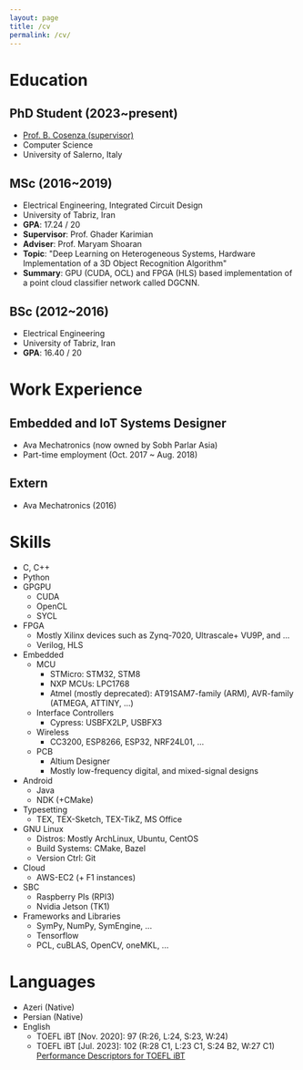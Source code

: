 ```yaml
---
layout: page
title: /cv
permalink: /cv/
---
```


# Education
## PhD Student (2023~present)
* [Prof. B. Cosenza (supervisor)](cosenza.eu)
* Computer Science
* University of Salerno, Italy

## MSc (2016~2019)
* Electrical Engineering, Integrated Circuit Design
* University of Tabriz, Iran
* **GPA**: 17.24 / 20
* **Supervisor**: Prof. Ghader Karimian
* **Adviser**: Prof. Maryam Shoaran
* **Topic**: "Deep Learning on Heterogeneous Systems, Hardware Implementation of a 3D Object Recognition Algorithm"
* **Summary**: GPU (CUDA, OCL) and FPGA (HLS) based implementation of a point cloud classifier network called DGCNN.

## BSc (2012~2016)
* Electrical Engineering
* University of Tabriz, Iran
* **GPA**: 16.40 / 20

# Work Experience
  
## Embedded and IoT Systems Designer
* Ava Mechatronics (now owned by Sobh Parlar Asia)
* Part-time employment (Oct. 2017 ~ Aug. 2018)
  
## Extern
* Ava Mechatronics (2016)

# Skills
* C, C++
* Python
* GPGPU 
    * CUDA
    * OpenCL
    * SYCL
* FPGA
    * Mostly Xilinx devices such as Zynq-7020, Ultrascale+ VU9P, and ...
    * Verilog, HLS
* Embedded
    * MCU 
        * STMicro: STM32, STM8 
        * NXP MCUs: LPC1768
        * Atmel (mostly deprecated): AT91SAM7-family (ARM), AVR-family (ATMEGA, ATTINY, ...)
    * Interface Controllers
        * Cypress: USBFX2LP, USBFX3
    * Wireless
        * CC3200, ESP8266, ESP32, NRF24L01, ...
    * PCB
        * Altium Designer
        * Mostly low-frequency digital, and mixed-signal designs
* Android
    * Java
    * NDK (+CMake)
* Typesetting
    * TEX, TEX-Sketch, TEX-TikZ, MS Office
* GNU Linux
    * Distros: Mostly ArchLinux, Ubuntu, CentOS
    * Build Systems: CMake, Bazel
    * Version Ctrl: Git
* Cloud
    * AWS-EC2 (+ F1 instances)
* SBC
    * Raspberry PIs (RPI3)
    * Nvidia Jetson (TK1)
* Frameworks and Libraries
    * SymPy, NumPy, SymEngine, ...
    * Tensorflow
    * PCL, cuBLAS, OpenCV, oneMKL, ...


# Languages
* Azeri (Native)
* Persian (Native)
* English
    * TOEFL iBT \[Nov. 2020\]: 97 (R:26, L:24, S:23, W:24)
    * TOEFL iBT \[Jul. 2023\]: 102 (R:28 C1, L:23 C1, S:24 B2, W:27 C1) [Performance Descriptors for TOEFL iBT](https://www.ets.org/pdfs/toefl/toefl-ibt-performance-descriptors.pdf?_gl=1*1gou4cm*_gcl_au*ODM4ODM3NTYwLjE2ODIwNzg2MDI.*_ga*MTA0ODU3OTQ5LjE2ODIwNzg2MDM.*_ga_T2TH8KSGFZ*MTY4OTE4ODczMi43LjEuMTY4OTE4ODkzNS41My4wLjA.&_ga=2.96467164.1912680970.1689188731-104857949.1682078603)
